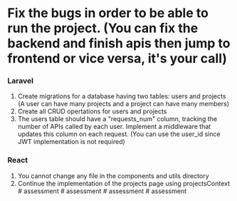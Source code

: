 # Fix the bugs in order to be able to run the project. (You can fix the backend and finish apis then jump to frontend or vice versa, it's your call)

### Laravel

1. Create migrations for a database having two tables: users and projects (A user can have many projects and a project can have many members)
2. Create all CRUD opertations for users and projects
3. The users table should have a "requests_num" column, tracking the number of APIs called by each user. Implement a middleware that updates this column on each request. (You can use the user_id since JWT implementation is not required)

### React

1. You cannot change any file in the components and utils directory
2. Continue the implementation of the projects page using projectsContext
#   a s s e s s m e n t 
 
 #   a s s e s s m e n t 
 
 #   a s s e s s m e n t 
 
 #   a s s e s s m e n t 
 
 